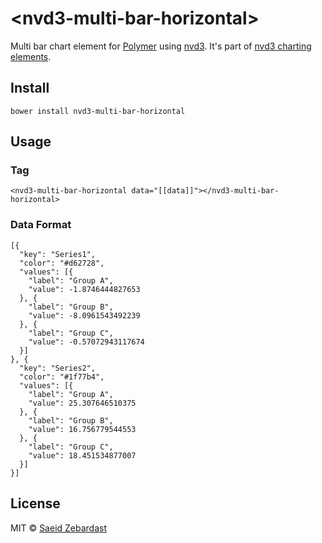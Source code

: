 # &lt;nvd3-multi-bar-horizontal&gt;
Multi bar chart element for [Polymer](https://www.polymer-project.org) using [nvd3](http://nvd3.org/). It's part of [nvd3 charting elements](https://github.com/saeidzebardast/nvd3-elements).

## Install

```
bower install nvd3-multi-bar-horizontal
```

## Usage
### Tag

```
<nvd3-multi-bar-horizontal data="[[data]]"></nvd3-multi-bar-horizontal>
```

### Data Format

```
[{
  "key": "Series1",
  "color": "#d62728",
  "values": [{
    "label": "Group A",
    "value": -1.8746444827653
  }, {
    "label": "Group B",
    "value": -8.0961543492239
  }, {
    "label": "Group C",
    "value": -0.57072943117674
  }]
}, {
  "key": "Series2",
  "color": "#1f77b4",
  "values": [{
    "label": "Group A",
    "value": 25.307646510375
  }, {
    "label": "Group B",
    "value": 16.756779544553
  }, {
    "label": "Group C",
    "value": 18.451534877007
  }]
}]
```

## License
MIT © [Saeid Zebardast](http://zebardast.com)
